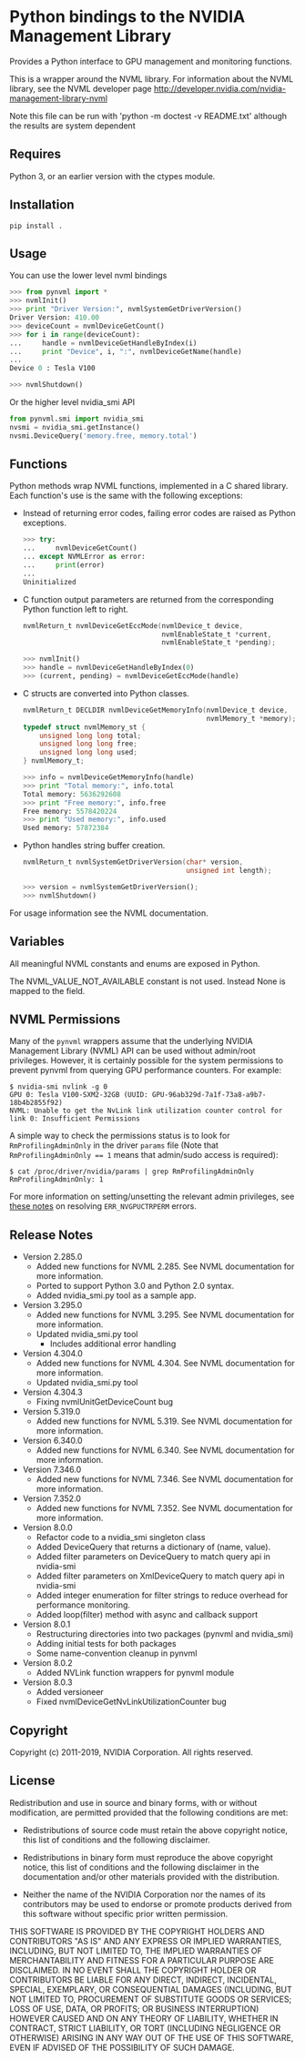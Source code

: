 Python bindings to the NVIDIA Management Library
================================================

Provides a Python interface to GPU management and monitoring functions.

This is a wrapper around the NVML library.
For information about the NVML library, see the NVML developer page
http://developer.nvidia.com/nvidia-management-library-nvml

Note this file can be run with 'python -m doctest -v README.txt'
although the results are system dependent

Requires
--------
Python 3, or an earlier version with the ctypes module.

Installation
------------

    pip install .

Usage
-----

You can use the lower level nvml bindings

```python
>>> from pynvml import *
>>> nvmlInit()
>>> print "Driver Version:", nvmlSystemGetDriverVersion()
Driver Version: 410.00
>>> deviceCount = nvmlDeviceGetCount()
>>> for i in range(deviceCount):
...     handle = nvmlDeviceGetHandleByIndex(i)
...     print "Device", i, ":", nvmlDeviceGetName(handle)
...
Device 0 : Tesla V100

>>> nvmlShutdown()
```

Or the higher level nvidia_smi API

```python
from pynvml.smi import nvidia_smi
nvsmi = nvidia_smi.getInstance()
nvsmi.DeviceQuery('memory.free, memory.total')
```

Functions
---------
Python methods wrap NVML functions, implemented in a C shared library.
Each function's use is the same with the following exceptions:

- Instead of returning error codes, failing error codes are raised as
  Python exceptions.

    ```python
    >>> try:
    ...     nvmlDeviceGetCount()
    ... except NVMLError as error:
    ...     print(error)
    ...
    Uninitialized
    ```

- C function output parameters are returned from the corresponding
  Python function left to right.

    ```c
    nvmlReturn_t nvmlDeviceGetEccMode(nvmlDevice_t device,
                                      nvmlEnableState_t *current,
                                      nvmlEnableState_t *pending);
    ```

    ```python
    >>> nvmlInit()
    >>> handle = nvmlDeviceGetHandleByIndex(0)
    >>> (current, pending) = nvmlDeviceGetEccMode(handle)
    ```

- C structs are converted into Python classes.

    ```c
    nvmlReturn_t DECLDIR nvmlDeviceGetMemoryInfo(nvmlDevice_t device,
                                                 nvmlMemory_t *memory);
    typedef struct nvmlMemory_st {
        unsigned long long total;
        unsigned long long free;
        unsigned long long used;
    } nvmlMemory_t;
    ```

    ```python
    >>> info = nvmlDeviceGetMemoryInfo(handle)
    >>> print "Total memory:", info.total
    Total memory: 5636292608
    >>> print "Free memory:", info.free
    Free memory: 5578420224
    >>> print "Used memory:", info.used
    Used memory: 57872384
    ```

- Python handles string buffer creation.

    ```c
    nvmlReturn_t nvmlSystemGetDriverVersion(char* version,
                                            unsigned int length);
    ```

    ```python
    >>> version = nvmlSystemGetDriverVersion();
    >>> nvmlShutdown()
    ```

For usage information see the NVML documentation.

Variables
---------

All meaningful NVML constants and enums are exposed in Python.

The NVML_VALUE_NOT_AVAILABLE constant is not used.  Instead None is mapped to the field.

NVML Permissions
----------------

Many of the `pynvml` wrappers assume that the underlying NVIDIA Management Library (NVML) API can be used without admin/root privileges.  However, it is certainly possible for the system permissions to prevent pynvml from querying GPU performance counters. For example:

```
$ nvidia-smi nvlink -g 0
GPU 0: Tesla V100-SXM2-32GB (UUID: GPU-96ab329d-7a1f-73a8-a9b7-18b4b2855f92)
NVML: Unable to get the NvLink link utilization counter control for link 0: Insufficient Permissions
```

A simple way to check the permissions status is to look for `RmProfilingAdminOnly` in the driver `params` file (Note that `RmProfilingAdminOnly == 1` means that admin/sudo access is required):

```
$ cat /proc/driver/nvidia/params | grep RmProfilingAdminOnly
RmProfilingAdminOnly: 1
```

For more information on setting/unsetting the relevant admin privileges, see [these notes](https://developer.nvidia.com/nvidia-development-tools-solutions-ERR_NVGPUCTRPERM-permission-issue-performance-counters) on resolving `ERR_NVGPUCTRPERM` errors.


Release Notes
-------------

-   Version 2.285.0
    - Added new functions for NVML 2.285.  See NVML documentation for more information.
    - Ported to support Python 3.0 and Python 2.0 syntax.
    - Added nvidia_smi.py tool as a sample app.
-   Version 3.295.0
    - Added new functions for NVML 3.295.  See NVML documentation for more information.
    - Updated nvidia_smi.py tool
      - Includes additional error handling
-   Version 4.304.0
    - Added new functions for NVML 4.304.  See NVML documentation for more information.
    - Updated nvidia_smi.py tool
-   Version 4.304.3
    - Fixing nvmlUnitGetDeviceCount bug
-   Version 5.319.0
    - Added new functions for NVML 5.319.  See NVML documentation for more information.
-   Version 6.340.0
    - Added new functions for NVML 6.340.  See NVML documentation for more information.
-   Version 7.346.0
    - Added new functions for NVML 7.346.  See NVML documentation for more information.
-   Version 7.352.0
    - Added new functions for NVML 7.352.  See NVML documentation for more information.
-   Version 8.0.0
    - Refactor code to a nvidia_smi singleton class
    - Added DeviceQuery that returns a dictionary of (name, value).
    - Added filter parameters on DeviceQuery to match query api in nvidia-smi
    - Added filter parameters on XmlDeviceQuery to match query api in nvidia-smi
    - Added integer enumeration for filter strings to reduce overhead for performance monitoring.
    - Added loop(filter) method with async and callback support
-   Version 8.0.1
    - Restructuring directories into two packages (pynvml and nvidia_smi)
    - Adding initial tests for both packages
    - Some name-convention cleanup in pynvml
-   Version 8.0.2
    - Added NVLink function wrappers for pynvml module
-   Version 8.0.3
    - Added versioneer
    - Fixed nvmlDeviceGetNvLinkUtilizationCounter bug


Copyright
---------
Copyright (c) 2011-2019, NVIDIA Corporation.  All rights reserved.

License
-------
Redistribution and use in source and binary forms, with or without modification, are permitted provided that the following conditions are met:

- Redistributions of source code must retain the above copyright notice, this list of conditions and the following disclaimer.

- Redistributions in binary form must reproduce the above copyright notice, this list of conditions and the following disclaimer in the documentation and/or other materials provided with the distribution.

- Neither the name of the NVIDIA Corporation nor the names of its contributors may be used to endorse or promote products derived from this software without specific prior written permission.

THIS SOFTWARE IS PROVIDED BY THE COPYRIGHT HOLDERS AND CONTRIBUTORS "AS IS" AND ANY EXPRESS OR IMPLIED WARRANTIES, INCLUDING, BUT NOT LIMITED TO, THE IMPLIED WARRANTIES OF MERCHANTABILITY AND FITNESS FOR A PARTICULAR PURPOSE ARE DISCLAIMED. IN NO EVENT SHALL THE COPYRIGHT HOLDER OR CONTRIBUTORS BE LIABLE FOR ANY DIRECT, INDIRECT, INCIDENTAL, SPECIAL, EXEMPLARY, OR CONSEQUENTIAL DAMAGES (INCLUDING, BUT NOT LIMITED TO, PROCUREMENT OF SUBSTITUTE GOODS OR SERVICES; LOSS OF USE, DATA, OR PROFITS; OR BUSINESS INTERRUPTION) HOWEVER CAUSED AND ON ANY THEORY OF LIABILITY, WHETHER IN CONTRACT, STRICT LIABILITY, OR TORT (INCLUDING NEGLIGENCE OR OTHERWISE) ARISING IN ANY WAY OUT OF THE USE OF THIS SOFTWARE, EVEN IF ADVISED OF THE POSSIBILITY OF SUCH DAMAGE.

